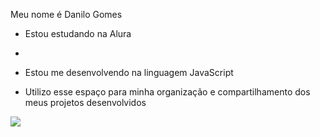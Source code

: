 Meu nome é Danilo Gomes

- Estou estudando na Alura
- 
- Estou me desenvolvendo na linguagem JavaScript
  
- Utilizo esse espaço para minha organização e
compartilhamento dos meus projetos desenvolvidos


![](https://media.tenor.com/ZzuKWSt7e2sAAAAM/ronaldo.gif)
